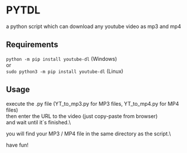 # PYTDL
a python script which can download any youtube video as mp3 and mp4

## Requirements
`python -m pip install youtube-dl` (Windows)\
or \
`sudo python3 -m pip install youtube-dl` (Linux)

## Usage
execute the .py file (YT_to_mp3.py for MP3 files, YT_to_mp4.py for MP4 files)\
then enter the URL to the video (just copy-paste from browser)\
and wait until it´s finished.\

you will find your MP3 / MP4 file in the same directory as the script.\

have fun!
